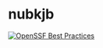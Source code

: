# nubkjb
[![OpenSSF Best Practices](https://www.bestpractices.dev/projects/8612/badge)](https://www.bestpractices.dev/projects/8612)

